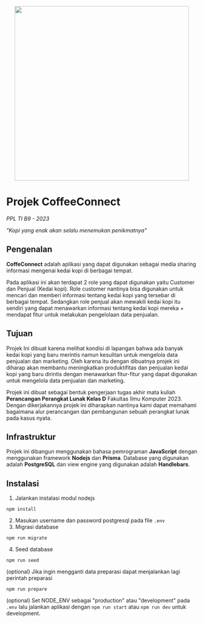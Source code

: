 <p align="center">
  <img width="460" height="460" src="https://github.com/punkestu/PPL_project_2023/blob/master/coffeeconnect.png">
</p>

# Projek CoffeeConnect
_PPL TI B9 - 2023_

_"Kopi yang enak akan selalu menemukan penikmatnya"_

## Pengenalan
**CoffeConnect** adalah aplikasi yang dapat digunakan sebagai media sharing informasi mengenai kedai kopi di berbagai tempat.

Pada aplikasi ini akan terdapat 2 role yang dapat digunakan yaitu Customer dan Penjual (Kedai kopi). Role customer nantinya bisa digunakan untuk mencari dan memberi informasi tentang kedai kopi yang tersebar di berbagai tempat. Sedangkan role penjual akan mewakili kedai kopi itu sendiri yang dapat menawarkan informasi tentang kedai kopi mereka + mendapat fitur untuk melakukan pengelolaan data penjualan.

## Tujuan
Projek Ini dibuat karena melihat kondisi di lapangan bahwa ada banyak kedai kopi yang baru merintis namun kesulitan untuk mengelola data penjualan dan marketing. Oleh karena itu dengan dibuatnya projek ini diharap akan membantu meningkatkan produktifitas dan penjualan kedai kopi yang baru dirintis dengan menawarkan fitur-fitur yang dapat digunakan untuk mengelola data penjualan dan marketing.

Projek ini dibuat sebagai bentuk pengerjaan tugas akhir mata kuliah **Perancangan Perangkat Lunak Kelas D** Fakultas Ilmu Komputer 2023. Dengan dikerjakannya projek ini diharapkan nantinya kami dapat memahami bagaimana alur perancangan dan pembangunan sebuah perangkat lunak pada kasus nyata.

## Infrastruktur
Projek ini dibangun menggunakan bahasa pemrograman **JavaScript** dengan menggunakan framework **Nodejs** dan **Prisma**. Database yang digunakan adalah **PostgreSQL** dan view engine yang digunakan adalah **Handlebars**.

## Instalasi
1. Jalankan instalasi modul nodejs
```
npm install
```
2. Masukan username dan password postgresql pada file ```.env```
3. Migrasi database
```
npm run migrate
```
4. Seed database
```
npm run seed
```
(optional) Jika ingin mengganti data preparasi dapat menjalankan lagi perintah preparasi
```
npm run prepare
```
(optional) Set NODE_ENV sebagai "production" atau "development" pada ```.env``` lalu jalankan aplikasi dengan ```npm run start``` atau ```npm run dev``` untuk development.
